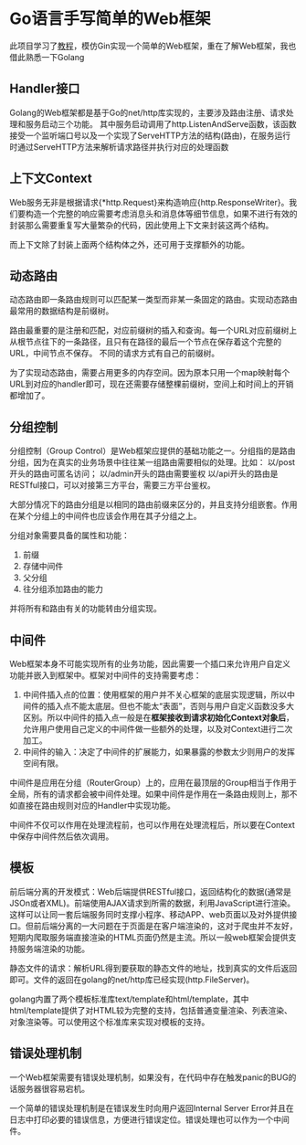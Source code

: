 # Go语言手写简单的Web框架

此项目学习了[教程](https://geektutu.com/post/gee.html)，模仿Gin实现一个简单的Web框架，重在了解Web框架，我也借此熟悉一下Golang

## Handler接口

Golang的Web框架都是基于Go的net/http库实现的，主要涉及路由注册、请求处理和服务启动三个功能。
其中服务启动调用了http.ListenAndServe函数，该函数接受一个监听端口号以及一个实现了ServeHTTP方法的结构(路由)，在服务运行时通过ServeHTTP方法来解析请求路径并执行对应的处理函数

## 上下文Context

Web服务无非是根据请求{*http.Request}来构造响应{http.ResponseWriter}。我们要构造一个完整的响应需要考虑消息头和消息体等细节信息，如果不进行有效的封装那么需要重复写大量繁杂的代码，因此使用上下文来封装这两个结构。

而上下文除了封装上面两个结构体之外，还可用于支撑额外的功能。

## 动态路由

动态路由即一条路由规则可以匹配某一类型而非某一条固定的路由。实现动态路由最常用的数据结构是前缀树。

路由最重要的是注册和匹配，对应前缀树的插入和查询。每一个URL对应前缀树上从根节点往下的一条路径，且只有在路径的最后一个节点在保存着这个完整的URL，中间节点不保存。
不同的请求方式有自己的前缀树。

为了实现动态路由，需要占用更多的内存空间。因为原本只用一个map映射每个URL到对应的handler即可，现在还需要存储整棵前缀树，空间上和时间上的开销都增加了。

## 分组控制

分组控制（Group Control）是Web框架应提供的基础功能之一。分组指的是路由分组，因为在真实的业务场景中往往某一组路由需要相似的处理。比如：
以/post开头的路由可匿名访问；
以/admin开头的路由需要鉴权
以/api开头的路由是RESTful接口，可以对接第三方平台，需要三方平台鉴权。

大部分情况下的路由分组是以相同的路由前缀来区分的，并且支持分组嵌套。作用在某个分组上的中间件也应该会作用在其子分组之上。

分组对象需要具备的属性和功能：

1. 前缀
2. 存储中间件
3. 父分组
4. 往分组添加路由的能力

并将所有和路由有关的功能转由分组实现。

## 中间件

Web框架本身不可能实现所有的业务功能，因此需要一个插口来允许用户自定义功能并嵌入到框架中。框架对中间件的支持需要考虑：

1. 中间件插入点的位置：使用框架的用户并不关心框架的底层实现逻辑，所以中间件的插入点不能太底层。但也不能太“表面”，否则与用户自定义函数没多大区别。所以中间件的插入点一般是在**框架接收到请求初始化Context对象后**，允许用户使用自己定义的中间件做一些额外的处理，以及对Context进行二次加工。
2. 中间件的输入：决定了中间件的扩展能力，如果暴露的参数太少则用户的发挥空间有限。

中间件是应用在分组（RouterGroup）上的，应用在最顶层的Group相当于作用于全局，所有的请求都会被中间件处理。如果中间件是作用在一条路由规则上，那不如直接在路由规则对应的Handler中实现功能。

中间件不仅可以作用在处理流程前，也可以作用在处理流程后，所以要在Context中保存中间件然后依次调用。

## 模板

前后端分离的开发模式：Web后端提供RESTful接口，返回结构化的数据(通常是JSOn或者XML)。前端使用AJAX请求到所需的数据，利用JavaScript进行渲染。这样可以让同一套后端服务同时支撑小程序、移动APP、web页面以及对外提供接口。但前后端分离的一大问题在于页面是在客户端渲染的，这对于爬虫并不友好，短期内爬取服务端直接渲染的HTML页面仍然是主流。所以一般web框架会提供支持服务端渲染的功能。

静态文件的请求：解析URL得到要获取的静态文件的地址，找到真实的文件后返回即可。文件的返回在golang的net/http库已经实现(http.FileServer)。

golang内置了两个模板标准库text/template和html/template，其中html/template提供了对HTML较为完整的支持，包括普通变量渲染、列表渲染、对象渲染等。可以使用这个标准库来实现对模板的支持。

## 错误处理机制

一个Web框架需要有错误处理机制，如果没有，在代码中存在触发panic的BUG的话服务器很容易宕机。

一个简单的错误处理机制是在错误发生时向用户返回Internal Server Error并且在日志中打印必要的错误信息，方便进行错误定位。错误处理也可以作为一个中间件。
